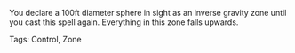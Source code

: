 You declare a 100ft diameter sphere in sight as an inverse gravity zone until you cast this spell again. Everything in this zone falls upwards.

Tags: Control, Zone